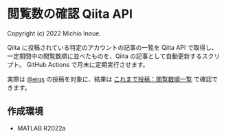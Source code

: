 # 閲覧数の確認 Qiita API
Copyright (c) 2022 Michio Inoue.

Qiita に投稿されている特定のアカウントの記事の一覧を Qiita API で取得し、
一定期間中の閲覧数順に並べたものを、Qiita の記事として自動更新するスクリプト。
GitHub Actions で月末に定期実行させます。

実際は [@eigs](https://qiita.com/eigs) の投稿を対象に、結果は
[これまで投稿：閲覧数順一覧](https://qiita.com/eigs/items/ce39353181fee616d52e)
で確認できます。

## 作成環境

 - MATLAB R2022a